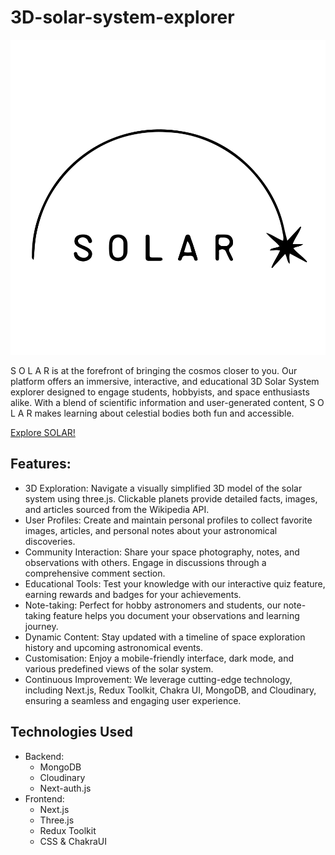 # 3D-solar-system-explorer

![Logo Solar](solar/public/readme_images/Logo.svg)

S O L A R is at the forefront of bringing the cosmos closer to you. Our platform offers an immersive, interactive, and educational 3D Solar System explorer designed to engage students, hobbyists, and space enthusiasts alike. With a blend of scientific information and user-generated content, S O L A R makes learning about celestial bodies both fun and accessible.

[Explore SOLAR!](https://solar3d.vercel.app/)

## Features:

* 3D Exploration: 
    Navigate a visually simplified 3D model of the solar system using three.js. Clickable planets provide detailed facts, images, and articles sourced from the Wikipedia API.
* User Profiles: 
    Create and maintain personal profiles to collect favorite images, articles, and personal notes about your astronomical discoveries.
* Community Interaction: 
    Share your space photography, notes, and observations with others. Engage in discussions through a comprehensive comment section.
* Educational Tools: 
    Test your knowledge with our interactive quiz feature, earning rewards and badges for your achievements.
* Note-taking: 
    Perfect for hobby astronomers and students, our note-taking feature helps you document your observations and learning journey.
* Dynamic Content: 
    Stay updated with a timeline of space exploration history and upcoming astronomical events.
* Customisation: 
    Enjoy a mobile-friendly interface, dark mode, and various predefined views of the solar system.
* Continuous Improvement: 
    We leverage cutting-edge technology, including Next.js, Redux Toolkit, Chakra UI, MongoDB, and Cloudinary, ensuring a seamless and engaging user experience.

## Technologies Used

* Backend:
    * MongoDB
    * Cloudinary
    * Next-auth.js
* Frontend:
    * Next.js
    * Three.js
    * Redux Toolkit
    * CSS & ChakraUI
